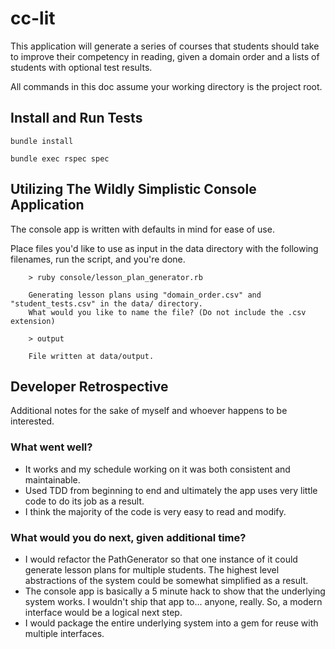 # cc-lit
This application will generate a series of courses that students should take to improve their competency in reading, given a domain order and a lists of students with optional test results.

All commands in this doc assume your working directory is the project root.
## Install and Run Tests

```` bundle install ````

```` bundle exec rspec spec ````

## Utilizing The Wildly Simplistic Console Application

The console app is written with defaults in mind for ease of use.

Place files you'd like to use as input in the data directory with the following filenames, run the script, and you're done.

```
    > ruby console/lesson_plan_generator.rb

    Generating lesson plans using "domain_order.csv" and "student_tests.csv" in the data/ directory.
    What would you like to name the file? (Do not include the .csv extension)

    > output

    File written at data/output.
```

## Developer Retrospective
Additional notes for the sake of myself and whoever happens to be interested.
### What went well?
- It works and my schedule working on it was both consistent and maintainable.
- Used TDD from beginning to end and ultimately the app uses very little code to do its job as a result.
- I think the majority of the code is very easy to read and modify.
### What would you do next, given additional time?
- I would refactor the PathGenerator so that one instance of it could generate lesson plans for multiple students. The highest level abstractions of the system could be somewhat simplified as a result. 
- The console app is basically a 5 minute hack to show that the underlying system works. I wouldn't ship that app to... anyone, really. So, a modern interface would be a logical next step.
- I would package the entire underlying system into a gem for reuse with multiple interfaces. 
